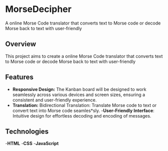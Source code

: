 # MorseDecipher
A online Morse Code translator that converts text to Morse code or decode Morse back to text with user-friendly 


## Overview

This project aims to create a online Morse Code translator that converts text to Morse code or decode Morse back to text with user-friendly 



## Features

- **Responsive Design:** The Kanban board will be designed to work seamlessly across various devices and screen sizes, ensuring a consistent and user-friendly experience.
- **Translation:** Bidirectional Translation: Translate Morse code to text or convert text into Morse code seamles*sly.
-**User-Friendly Interface**: Intuitive design for effortless decoding and encoding of messages.

## Technologies
-**HTML**
-**CSS**
-**JavaScript**
